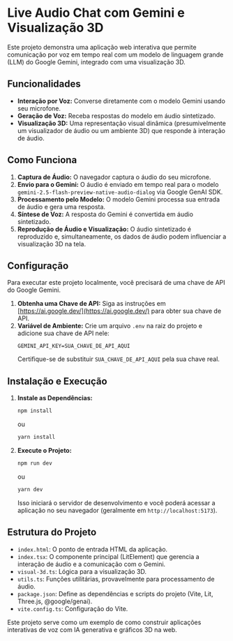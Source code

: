 # Live Audio Chat com Gemini e Visualização 3D

Este projeto demonstra uma aplicação web interativa que permite comunicação por voz em tempo real com um modelo de linguagem grande (LLM) do Google Gemini, integrado com uma visualização 3D.

## Funcionalidades

-   **Interação por Voz:** Converse diretamente com o modelo Gemini usando seu microfone.
-   **Geração de Voz:** Receba respostas do modelo em áudio sintetizado.
-   **Visualização 3D:** Uma representação visual dinâmica (presumivelmente um visualizador de áudio ou um ambiente 3D) que responde à interação de áudio.

## Como Funciona

1.  **Captura de Áudio:** O navegador captura o áudio do seu microfone.
2.  **Envio para o Gemini:** O áudio é enviado em tempo real para o modelo `gemini-2.5-flash-preview-native-audio-dialog` via Google GenAI SDK.
3.  **Processamento pelo Modelo:** O modelo Gemini processa sua entrada de áudio e gera uma resposta.
4.  **Síntese de Voz:** A resposta do Gemini é convertida em áudio sintetizado.
5.  **Reprodução de Áudio e Visualização:** O áudio sintetizado é reproduzido e, simultaneamente, os dados de áudio podem influenciar a visualização 3D na tela.

## Configuração

Para executar este projeto localmente, você precisará de uma chave de API do Google Gemini.

1.  **Obtenha uma Chave de API:** Siga as instruções em [https://ai.google.dev/](https://ai.google.dev/) para obter sua chave de API.
2.  **Variável de Ambiente:** Crie um arquivo `.env` na raiz do projeto e adicione sua chave de API nele:
    ```
    GEMINI_API_KEY=SUA_CHAVE_DE_API_AQUI
    ```
    Certifique-se de substituir `SUA_CHAVE_DE_API_AQUI` pela sua chave real.

## Instalação e Execução

1.  **Instale as Dependências:**
    ```bash
    npm install
    ```
    ou
    ```bash
    yarn install
    ```

2.  **Execute o Projeto:**
    ```bash
    npm run dev
    ```
    ou
    ```bash
    yarn dev
    ```

    Isso iniciará o servidor de desenvolvimento e você poderá acessar a aplicação no seu navegador (geralmente em `http://localhost:5173`).

## Estrutura do Projeto

-   `index.html`: O ponto de entrada HTML da aplicação.
-   `index.tsx`: O componente principal (LitElement) que gerencia a interação de áudio e a comunicação com o Gemini.
-   `visual-3d.ts`: Lógica para a visualização 3D.
-   `utils.ts`: Funções utilitárias, provavelmente para processamento de áudio.
-   `package.json`: Define as dependências e scripts do projeto (Vite, Lit, Three.js, @google/genai).
-   `vite.config.ts`: Configuração do Vite.

Este projeto serve como um exemplo de como construir aplicações interativas de voz com IA generativa e gráficos 3D na web.
